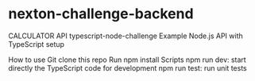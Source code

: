 # nexton-challenge-backend
CALCULATOR API
typescript-node-challenge
Example Node.js API with TypeScript setup

How to use
Git clone this repo
Run npm install
Scripts
npm run dev: start directly the TypeScript code for development
npm run test: run unit tests
